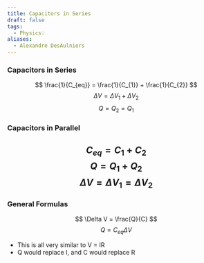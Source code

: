 ```yaml
---
title: Capacitors in Series
draft: false
tags:
  - Physics💡
aliases:
  - Alexandre DesAulniers
---
```





### Capacitors in Series 

$$
\frac{1}{C_{eq}} = \frac{1}{C_{1}}  + \frac{1}{C_{2}}
$$
$$
\Delta V = {\Delta V_{1}}  + {\Delta V_{2}}
$$
$$
Q = Q_2 = Q_1
$$

### Capacitors in Parallel


$$
{C_{eq}} = {C_{1}}  + {C_{2}}
$$
$$
Q = {Q_{1}}  + {Q_{2}}
$$
$$
\Delta V = {\Delta V_{1}}  = {\Delta V_{2}}
$$
---

### General Formulas

$$
\Delta V = \frac{Q}{C}
$$
$$
Q=C_{eq}\Delta V
$$


- This is all very similar to V = IR
- Q would replace I, and C would replace R